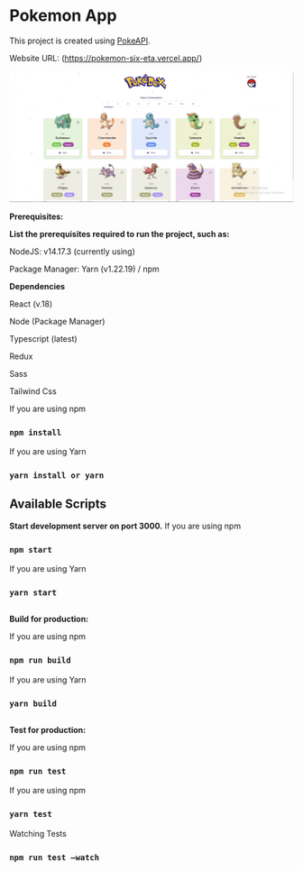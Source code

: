 # Pokemon App

This project is created using [PokeAPI](https://pokeapi.co/).

Website URL: (https://pokemon-six-eta.vercel.app/)

![POKEMON](public/pokemon.png)


**Prerequisites:**

**List the prerequisites required to run the project, such as:**

NodeJS: v14.17.3 (currently using)

Package Manager: Yarn (v1.22.19) / npm

**Dependencies**

React (v.18)

Node (Package Manager)

Typescript (latest)

Redux

Sass

Tailwind Css

If you are using npm

### `npm install`

If you are using Yarn

### `yarn install or yarn`

## Available Scripts

**Start development server on port 3000.**
If you are using npm

### `npm start`

If you are using Yarn

### `yarn start`

##

**Build for production:**

If you are using npm

### `npm run build`

If you are using Yarn

### `yarn build`

##

**Test for production:**

If you are using npm

### `npm run test`

If you are using npm

### `yarn test`

Watching Tests

### `npm run test –watch`
